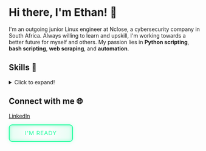# Hi there, I'm Ethan! 👋

I'm an outgoing junior Linux engineer at Nclose, a cybersecurity company in South Africa. Always willing to learn and upskill, I'm working towards a better future for myself and others. My passion lies in **Python scripting**, **bash scripting**, **web scraping**, and **automation**.

## Skills 🚀

<details>
  <summary>Click to expand!</summary>
  
  ### Python Scripting
  <div onmouseover="showPythonDetails()">Hover over me to learn more!</div>
  <div id="pythonDetails" style="display:none;">I love automating tasks with Python!</div>
  
  ### Bash Scripting
  <div onmouseover="showBashDetails()">Hover over me to learn more!</div>
  <div id="bashDetails" style="display:none;">Bash scripting is my go-to for Linux automation.</div>
  
  ### Web Scraping
  <div onmouseover="showScrapingDetails()">Hover over me to learn more!</div>
  <div id="scrapingDetails" style="display:none;">Extracting data from the web is fascinating!</div>
  
  ### Automation
  <div onmouseover="showAutomationDetails()">Hover over me to learn more!</div>
  <div id="automationDetails" style="display:none;">I believe in working smart through automation.</div>
</details>

## Connect with me 🌐

[LinkedIn](https://www.linkedin.com/in/ethan-creamer-houghton-70132b206/)

<style>button { --green: #1BFD9C; font-size: 15px; padding: 0.7em 2.7em; letter-spacing: 0.06em; position: relative; font-family: inherit; border-radius: 0.6em; overflow: hidden; transition: all 0.3s; line-height: 1.4em; border: 2px solid var(--green); background: linear-gradient(to right, rgba(27, 253, 156, 0.1) 1%, transparent 40%,transparent 60% , rgba(27, 253, 156, 0.1) 100%); color: var(--green); box-shadow: inset 0 0 10px rgba(27, 253, 156, 0.4), 0 0 9px 3px rgba(27, 253, 156, 0.1);} button:hover { color: #82ffc9; box-shadow: inset 0 0 10px rgba(27, 253, 156, 0.6), 0 0 9px 3px rgba(27, 253, 156, 0.2);} button:before { content: ""; position: absolute; left: -4em; width: 4em; height: 100%; top: 0; transition: transform .4s ease-in-out; background: linear-gradient(to right, transparent 1%, rgba(27, 253, 156, 0.1) 40%,rgba(27, 253, 156, 0.1) 60% , transparent 100%);} button:hover:before { transform: translateX(15em);}</style><button> I'M READY</button>



